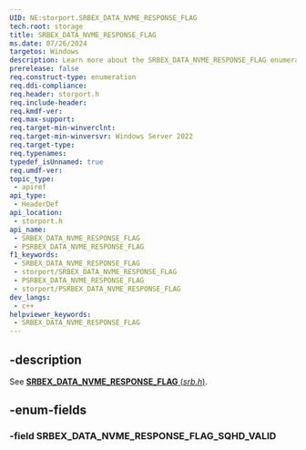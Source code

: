 ```yaml
---
UID: NE:storport.SRBEX_DATA_NVME_RESPONSE_FLAG
tech.root: storage
title: SRBEX_DATA_NVME_RESPONSE_FLAG
ms.date: 07/26/2024
targetos: Windows
description: Learn more about the SRBEX_DATA_NVME_RESPONSE_FLAG enumeration.
prerelease: false
req.construct-type: enumeration
req.ddi-compliance: 
req.header: storport.h
req.include-header: 
req.kmdf-ver: 
req.max-support: 
req.target-min-winverclnt:
req.target-min-winversvr: Windows Server 2022
req.target-type: 
req.typenames: 
typedef_isUnnamed: true
req.umdf-ver: 
topic_type:
 - apiref
api_type:
 - HeaderDef
api_location:
 - storport.h
api_name:
 - SRBEX_DATA_NVME_RESPONSE_FLAG
 - PSRBEX_DATA_NVME_RESPONSE_FLAG
f1_keywords:
 - SRBEX_DATA_NVME_RESPONSE_FLAG
 - storport/SRBEX_DATA_NVME_RESPONSE_FLAG
 - PSRBEX_DATA_NVME_RESPONSE_FLAG
 - storport/PSRBEX_DATA_NVME_RESPONSE_FLAG
dev_langs:
 - c++
helpviewer_keywords:
 - SRBEX_DATA_NVME_RESPONSE_FLAG
---
```


## -description

See [**SRBEX_DATA_NVME_RESPONSE_FLAG** (*srb.h*)](../srb/ne-srb-srbex_data_nvme_response_flag.md).

## -enum-fields

### -field SRBEX_DATA_NVME_RESPONSE_FLAG_SQHD_VALID
